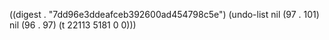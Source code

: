 
((digest . "7dd96e3ddeafceb392600ad454798c5e") (undo-list nil (97 . 101) nil (96 . 97) (t 22113 5181 0 0)))
